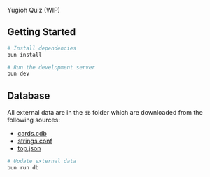 Yugioh Quiz (WIP)

## Getting Started

```bash
# Install dependencies
bun install

# Run the development server
bun dev
```

## Database

All external data are in the `db` folder which are downloaded from the following sources:

- [cards.cdb](https://github.com/mycard/ygopro-database/blob/master/locales/zh-CN/cards.cdb)
- [strings.conf](https://github.com/mycard/ygopro-database/blob/master/locales/zh-CN/strings.conf)
- [top.json](https://mycard.world/ygopro/arena/index.html#/cards)

```bash
# Update external data
bun run db
```
